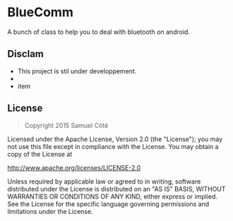 # BlueComm
A bunch of class to help you to deal with bluetooth on android.

## Disclam
- This project is stil under developpement. 
- 
- item

## License
> Copyright 2015 Samuel Côté

Licensed under the Apache License, Version 2.0 (the "License");
you may not use this file except in compliance with the License.
You may obtain a copy of the License at

   http://www.apache.org/licenses/LICENSE-2.0

Unless required by applicable law or agreed to in writing, software
distributed under the License is distributed on an "AS IS" BASIS,
WITHOUT WARRANTIES OR CONDITIONS OF ANY KIND, either express or implied.
See the License for the specific language governing permissions and
limitations under the License.






